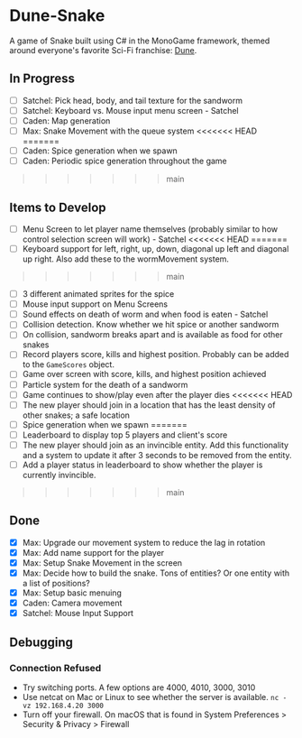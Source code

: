 # Dune-Snake

<!-- TODO ![Gameplay Image](./gameplay.png) -->

A game of Snake built using C# in the MonoGame framework, themed around everyone's favorite Sci-Fi franchise: [Dune](https://www.sfgate.com/sf-culture/article/dune-part-two-review-18678628.php).

<!-- ## Project Description -->

## In Progress

- [ ] Satchel: Pick head, body, and tail texture for the sandworm
- [ ] Satchel: Keyboard vs. Mouse input menu screen - Satchel
- [ ] Caden: Map generation
- [ ] Max: Snake Movement with the queue system
<<<<<<< HEAD
=======
- [ ] Caden: Spice generation when we spawn
- [ ] Caden: Periodic spice generation throughout the game
>>>>>>> main

## Items to Develop

- [ ] Menu Screen to let player name themselves (probably similar to how control selection screen will work) - Satchel
<<<<<<< HEAD
=======
- [ ] Keyboard support for left, right, up, down, diagonal up left and diagonal up right. Also add these to the wormMovement system.
>>>>>>> main
- [ ] 3 different animated sprites for the spice
- [ ] Mouse input support on Menu Screens
- [ ] Sound effects on death of worm and when food is eaten - Satchel
- [ ] Collision detection. Know whether we hit spice or another sandworm
- [ ] On collision, sandworm breaks apart and is available as food for other snakes
- [ ] Record players score, kills and highest position. Probably can be added to the `GameScores` object.
- [ ] Game over screen with score, kills, and highest position achieved
- [ ] Particle system for the death of a sandworm
- [ ] Game continues to show/play even after the player dies
<<<<<<< HEAD
- [ ] The new player should join in a location that has the least density of other snakes; a safe location
- [ ] Spice generation when we spawn
=======
- [ ] Leaderboard to display top 5 players and client's score
- [ ] The new player should join as an invincible entity. Add this functionality and a system to update it after 3 seconds to be removed from the entity.
- [ ] Add a player status in leaderboard to show whether the player is currently invincible.
>>>>>>> main

## Done

- [x] Max: Upgrade our movement system to reduce the lag in rotation
- [x] Max: Add name support for the player
- [x] Max: Setup Snake Movement in the screen
- [x] Max: Decide how to build the snake. Tons of entities? Or one entity with a list of positions?
- [x] Max: Setup basic menuing
- [x] Caden: Camera movement
- [x] Satchel: Mouse Input Support

## Debugging

### Connection Refused

- Try switching ports. A few options are 4000, 4010, 3000, 3010
- Use netcat on Mac or Linux to see whether the server is available.
  `nc -vz 192.168.4.20 3000`
- Turn off your firewall. On macOS that is found in System Preferences > Security & Privacy > Firewall
